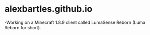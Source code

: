 # alexbartles.github.io

-Working on a Minecraft 1.8.9 client called LumaSense Reborn (Luma Reborn for short).
